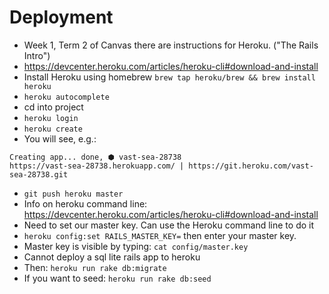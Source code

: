 # Deployment

- Week 1, Term 2 of Canvas there are instructions for Heroku. ("The Rails Intro")
- https://devcenter.heroku.com/articles/heroku-cli#download-and-install
- Install Heroku using homebrew `brew tap heroku/brew && brew install heroku`
- `heroku autocomplete`
- cd into project
- `heroku login`
- `heroku create`
- You will see, e.g.:
```
Creating app... done, ⬢ vast-sea-28738
https://vast-sea-28738.herokuapp.com/ | https://git.heroku.com/vast-sea-28738.git
```
- `git push heroku master`
- Info on heroku command line: https://devcenter.heroku.com/articles/heroku-cli#download-and-install
- Need to set our master key. Can use the Heroku command line to do it
- `heroku config:set RAILS_MASTER_KEY=` then enter your master key.
- Master key is visible by typing: `cat config/master.key`
- Cannot deploy a sql lite rails app to heroku
- Then: `heroku run rake db:migrate`
- If you want to seed: `heroku run rake db:seed`
 
